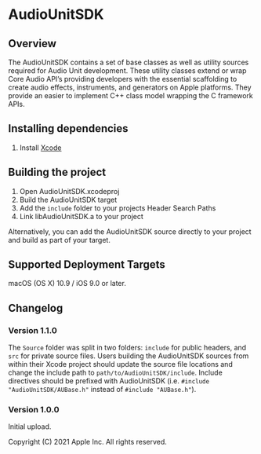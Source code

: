 # AudioUnitSDK

## Overview
The AudioUnitSDK contains a set of base classes as well as utility sources required for Audio Unit development. These utility classes extend or wrap Core Audio API’s providing developers with the essential scaffolding to create audio effects, instruments, and generators on Apple platforms. They provide an easier to implement C++ class model wrapping the C framework APIs.

## Installing dependencies
1. Install [Xcode][Xcode]

[Xcode]: https://developer.apple.com/xcode/resources/

## Building the project
1. Open AudioUnitSDK.xcodeproj
2. Build the AudioUnitSDK target
3. Add the `include` folder to your projects Header Search Paths
4. Link libAudioUnitSDK.a to your project


Alternatively, you can add the AudioUnitSDK source directly to your project and build as part of your target. 

## Supported Deployment Targets
macOS (OS X) 10.9 / iOS 9.0 or later.

## Changelog

### Version 1.1.0

The `Source` folder was split in two folders: `include` for public headers, and `src` for private source files.
Users building the AudioUnitSDK sources from within their Xcode project should update the source file locations and change the include path to `path/to/AudioUnitSDK/include`. 
Include directives should be prefixed with AudioUnitSDK (i.e. `#include "AudioUnitSDK/AUBase.h"` instead of `#include "AUBase.h"`).

### Version 1.0.0

Initial upload.

Copyright (C) 2021 Apple Inc. All rights reserved.